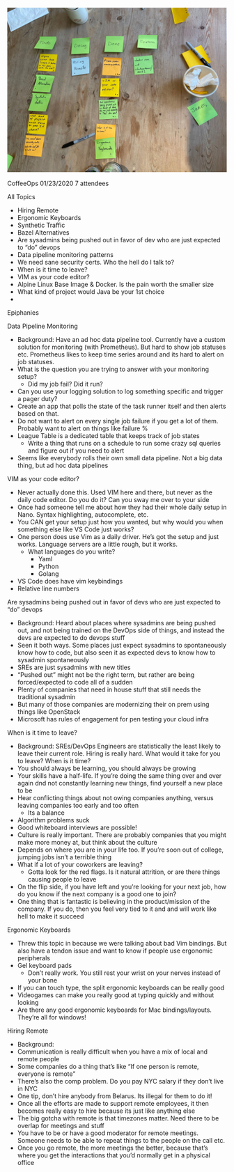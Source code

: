 ![Our Board](images/2020.01.23.png)

CoffeeOps 01/23/2020
7 attendees

All Topics
- Hiring Remote
- Ergonomic Keyboards
- Synthetic Traffic
- Bazel Alternatives
- Are sysadmins being pushed out in favor of dev who are just expected to “do” devops
- Data pipeline monitoring patterns
- We need sane security certs. Who the hell do I talk to?
- When is it time to leave?
- VIM as your code editor?
- Alpine Linux Base Image & Docker. Is the pain worth the smaller size
- What kind of project would Java be your 1st choice
- 


Epiphanies

Data Pipeline Monitoring
- Background: Have an ad hoc data pipeline tool. Currently have a custom solution for monitoring (with Prometheus). But hard to show job statuses etc. Prometheus likes to keep time series around and its hard to alert on job statuses.
- What is the question you are trying to answer with your monitoring setup?
    - Did my job fail? Did it run?
- Can you use your logging solution to log something specific and trigger a pager duty?
- Create an app that polls the state of the task runner itself and then alerts based on that.
- Do not want to alert on every single job failure if you get a lot of them. Probably want to alert on things like failure %
- League Table is a dedicated table that keeps track of job states
    - Write a thing that runs on a schedule to run some crazy sql queries and figure out if you need to alert
- Seems like everybody rolls their own small data pipeline. Not a big data thing, but ad hoc data pipelines

VIM as your code editor?
- Never actually done this. Used VIM here and there, but never as the daily code editor. Do you do it? Can you sway me over to your side
- Once had someone tell me about how they had their whole daily setup in Nano. Syntax highlighting, autocomplete, etc.
- You CAN get your setup just how you wanted, but why would you when something else like VS Code just works?
- One person does use Vim as a daily driver. He’s got the setup and just works. Language servers are a little rough, but it works.
    - What languages do you write?
        - Yaml
        - Python
        - Golang
- VS Code does have vim keybindings
- Relative line numbers

Are sysadmins being pushed out in favor of devs who are just expected to “do” devops
- Background: Heard about places where sysadmins are being pushed out, and not being trained on the DevOps side of things, and instead the devs are expected to do devops stuff
- Seen it both ways. Some places just expect sysadmins to spontaneously know how to code, but also seen it as expected devs to know how to sysadmin spontaneously
- SREs are just sysadmins with new titles
- “Pushed out” might not be the right term, but rather are being forced/expected to code all of a sudden
- Plenty of companies that need in house stuff that still needs the traditional sysadmin
- But many of those companies are modernizing their on prem using things like OpenStack
- Microsoft has rules of engagement for pen testing your cloud infra

When is it time to leave?
- Background: SREs/DevOps Engineers are statistically the least likely to leave their current role. Hiring is really hard. What would it take for you to leave? When is it time?
- You should always be learning, you should always be growing
- Your skills have a half-life. If you’re doing the same thing over and over again dnd not constantly learning new things, find yourself a new place to be
- Hear conflicting things about not owing companies anything, versus leaving companies too early and too often
    - Its a balance
- Algorithm problems suck
- Good whiteboard interviews are possible!
- Culture is really important. There are probably companies that you might make more money at, but think about the culture
- Depends on where you are in your life too. If you’re soon out of college, jumping jobs isn’t a terrible thing
- What if a lot of your coworkers are leaving?
    - Gotta look for the red flags. Is it natural attrition, or are there things causing people to leave
- On the flip side, if you have left and you’re looking for your next job, how do you know if the next company is a good one to join?
- One thing that is fantastic is believing in the product/mission of the company. If you do, then you feel very tied to it and and will work like hell to make it succeed


Ergonomic Keyboards
- Threw this topic in because we were talking about bad Vim bindings. But also have a tendon issue and want to know if people use ergonomic peripherals
- Gel keyboard pads
    - Don’t really work. You still rest your wrist on your nerves instead of your bone
- If you can touch type, the split ergonomic keyboards can be really good
- Videogames can make you really good at typing quickly and without looking
- Are there any good ergonomic keyboards for Mac bindings/layouts. They’re all for windows!

Hiring Remote
- Background: 
- Communication is really difficult when you have a mix of local and remote people
- Some companies do a thing that’s like “If one person is remote, everyone is remote”
- There’s also the comp problem. Do you pay NYC salary if they don’t live in NYC
- One tip, don’t hire anybody from Belarus. Its illegal for them to do it!
- Once all the efforts are made to support remote employees, it then becomes really easy to hire because its just like anything else
- The big gotcha with remote is that timezones matter. Need there to be overlap for meetings and stuff
- You have to be or have a good moderator for remote meetings. Someone needs to be able to repeat things to the people on the call etc.
- Once you go remote, the more meetings the better, because that’s where you get the interactions that you’d normally get in a physical office